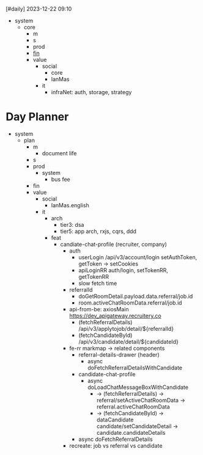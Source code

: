 [#daily]
2023-12-22
09:10

- system
	- core
		- m
		- s
		- prod
		- [fin](https://docs.google.com/spreadsheets/d/1naU4sfrU9mS_kkFfgrG3uyTrdu7w4O0eeXEAzQxTWU0/edit?usp=sharing)
		- value
			- social
				- core   
				- lanMas
			- it
				- infraNet: auth, storage, strategy
# Day Planner
- system
	- plan
		- m
			- document life
		- s
		- prod
			- system
				- bus fee
		- fin
		- value
			- social
				- lanMas.english
			- it
				- arch
					- tier3: dsa
					- tier5: app arch, rxjs, cqrs, ddd
				- feat
					- candiate-chat-profile (recruiter, company)
						- auth
							- userLogin /api/v3/account/login setAuthToken, getToken -> setCookies
							- apiLoginRR auth/login, setTokenRR, getTokenRR
							- slow fetch time
						- referralId
							- doGetRoomDetail.payload.data.referral/job.id
							- room.activeChatRoomData.referral/job.id
						- api-from-be: axiosMain https://dev_apigateway.recruitery.co
							-  (fetchReferralDetails)  /api/v3/applytojob/detail/${referralId} 
							- (fetchCandidateById)  /api/v3/candidate/detail/${candidateId}
						- fe-rr markmap -> related components
							- referral-details-drawer (header)
								- async doFetchReferralDetailsWithCandidate
							- candidate-chat-profile
								- async doLoadChatMessageBoxWithCandidate
									- -> (fetchReferralDetails) -> referral/setActiveChatRoomData -> referral.activeChatRoomData
									- -> (fetchCandidateById) -> dataCandidate candidate/setCandidateDetail -> candidate.candidateDetails
							- async doFetchReferralDetails
						- recreate: job vs referral vs candidate
